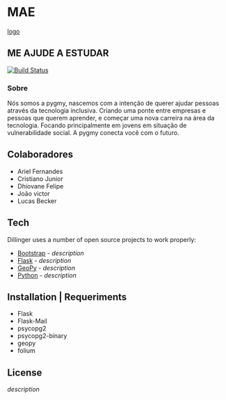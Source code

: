 # MAE
[logo]
## ME AJUDE A ESTUDAR

[![Build Status](https://travis-ci.org/joemccann/dillinger.svg?branch=master)](https://travis-ci.org/joemccann/dillinger)

### Sobre
Nós somos a pygmy, nascemos com a intenção de querer ajudar pessoas através da tecnologia inclusiva.
Criando uma ponte entre empresas e pessoas que querem aprender,
e começar uma nova carreira na área da tecnologia.
 Focando principalmente em jovens em situação de vulnerabilidade social.
A pygmy conecta você com o futuro.

## Colaboradores
- Ariel Fernandes
- Cristiano Junior
- Dhiovane Felipe
- João victor 
- Lucas Becker
## Tech

Dillinger uses a number of open source projects to work properly:

- [Bootstrap] - *description*
- [Flask] - *description*
- [GeoPy] - *description*
- [Python] - *description*


## Installation | Requeriments

* Flask
* Flask-Mail
* psycopg2
* psycopg2-binary
* geopy
* folium

## License
*description*

[//]: # (These are reference links used in the body of this note and get stripped out when the markdown processor does its job. There is no need to format nicely because it shouldn't be seen. Thanks SO - http://stackoverflow.com/questions/4823468/store-comments-in-markdown-syntax)

  
   [Bootstrap]: <http://twitter.github.com/bootstrap/>
   [Python]: <https://www.python.org/>
   [GeoPy]: <https://geopy.readthedocs.io/en/stable/>
   [Flask]: <https://flask.palletsprojects.com/en/2.0.x/>
   [logo]: <https://github.com/cristianoxavier/HackatonCubos/blob/main/static/img/icon/icon.png>
